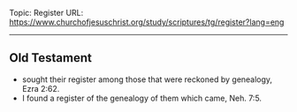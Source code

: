 Topic: Register
URL: https://www.churchofjesuschrist.org/study/scriptures/tg/register?lang=eng

---

## Old Testament

- sought their register among those that were reckoned by genealogy, Ezra 2:62.
- I found a register of the genealogy of them which came, Neh. 7:5.

